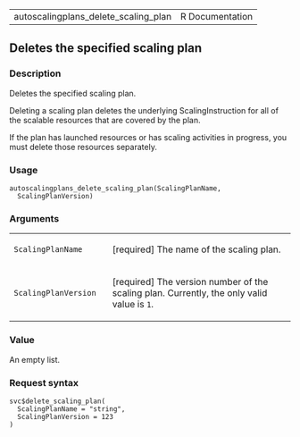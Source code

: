 <table style="width: 100%;">
<tbody>
<tr class="odd">
<td>autoscalingplans_delete_scaling_plan</td>
<td style="text-align: right;">R Documentation</td>
</tr>
</tbody>
</table>

## Deletes the specified scaling plan

### Description

Deletes the specified scaling plan.

Deleting a scaling plan deletes the underlying ScalingInstruction for
all of the scalable resources that are covered by the plan.

If the plan has launched resources or has scaling activities in
progress, you must delete those resources separately.

### Usage

    autoscalingplans_delete_scaling_plan(ScalingPlanName,
      ScalingPlanVersion)

### Arguments

<table>
<colgroup>
<col style="width: 35%" />
<col style="width: 65%" />
</colgroup>
<tbody>
<tr class="odd">
<td><code
id="autoscalingplans_delete_scaling_plan_:_ScalingPlanName">ScalingPlanName</code></td>
<td><p>[required] The name of the scaling plan.</p></td>
</tr>
<tr class="even">
<td><code
id="autoscalingplans_delete_scaling_plan_:_ScalingPlanVersion">ScalingPlanVersion</code></td>
<td><p>[required] The version number of the scaling plan. Currently, the
only valid value is <code>1</code>.</p></td>
</tr>
</tbody>
</table>

### Value

An empty list.

### Request syntax

    svc$delete_scaling_plan(
      ScalingPlanName = "string",
      ScalingPlanVersion = 123
    )
